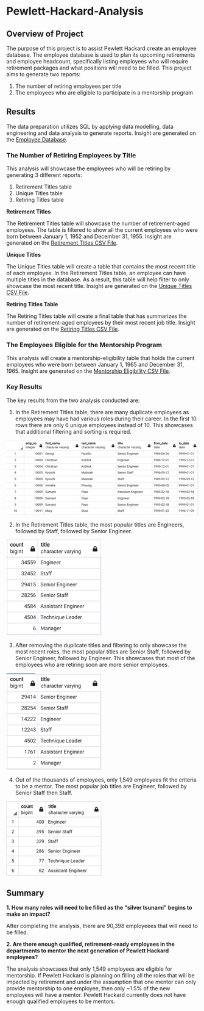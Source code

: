 # Pewlett-Hackard-Analysis

## Overview of Project

The purpose of this project is to assist Pewlett Hackard create an employee database. The employee database is used to plan its upcoming retirements and employee headcount, specifically listing employees who will require retirement packages and what positions will need to be filled. This project aims to generate two reports:

1. The number of retiring employees per title
2. The employees who are eligible to participate in a mentorship program

## Results

The data preparation utilizes SQL by applying data modelling, data engineering and data analysis to generate reports. Insight are generated on the <a href="Queries/Employee_Database_challenge.sql">Employee Database</a>. 

### The Number of Retiring Employees by Title

This analysis will showcase the employees who will be retiring by generating 3 different reports:

1. Retirement Titles table
2. Unique Titles table
3. Retiring Titles table

**Retirement Titles**

The Retirement Titles table will showcase the number of retirement-aged employees. The table is filtered to show all the current employees who were born between January 1, 1952 and December 31, 1955. Insight are generated on the <a href="Data/retirement_titles.csv">Retirement Titles CSV File</a>.

**Unique Titles**

The Unique Titles table will create a table that contains the most recent title of each employee. In the Retirement Titles table, an employee can have multiple titles in the database. As a result, this table will help filter to only showcase the most recent title. Insight are generated on the <a href="Data/unique_titles.csv">Unique Titles CSV File</a>.

**Retiring Titles Table**

The Retiring Titles table will create a final table that has summarizes the number of retirement-aged employees by their most recent job title. Insight are generated on the <a href="Data/retiring_titles.csv">Retiring Titles CSV File</a>.

### The Employees Eligible for the Mentorship Program

This analysis will create a mentorship-eligibility table that holds the current employees who were born between January 1, 1965 and December 31, 1965. Insight are generated on the <a href="Data/mentorship_eligibilty.csv">Mentorship Eligibility CSV File</a>.

### Key Results ###

The key results from the two analysis conducted are: 

1. In the Retirement Titles table, there are many duplicate employees as employees may have had various roles during their career. In the first 10 rows there are only 6 unique employees instead of 10. This showcases that additional filtering and sorting is required. 

<img src="Analysis/retirement_titles.png" width="700">

2. In the Retirement Titles table, the most popular titles are Engineers, followed by Staff, followed by Senior Engineer.

<img src="Analysis/retirement_titles_count.png" width="250">

3. After removing the duplicate titles and filtering to only showcase the most recent roles, the most popular titles are Senior Staff, followed by Senior Engineer, followed by Engineer. This showcases that most of the employees who are retiring soon are more senior employees. 

<img src="Analysis/retiring_titles.png" width="250">

4. Out of the thousands of employees, only 1,549 employees fit the criteria to be a mentor. The most popular job titles are Engineer, followed by Senior Staff then Staff.

<img src="Analysis/mentorship_eligibilty.png" width="250">

## Summary

**1. How many roles will need to be filled as the "silver tsunami" begins to make an impact?**

After completing the analysis, there are 90,398 employeees that will need to be filled. 

**2. Are there enough qualified, retirement-ready employees in the departments to mentor the next generation of Pewlett Hackard employees?**

The analysis showcases that only 1,549 employees are eligible for mentorship. If Pewlett Hackard is planning on filling all the roles that will be impacted by retirement and under the assumption that one mentor can only provide mentorship to one employee, then only ~1.5% of the new employees will have a mentor. Pewlett Hackard currently does not have enough qualified employees to be mentors. 